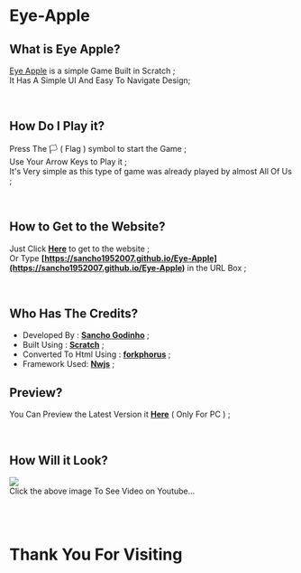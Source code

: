 # Eye-Apple
## What is Eye Apple?
[Eye Apple](https://sancho1952007.github.io/Eye-Apple)  is a simple Game Built in Scratch  ;  
It Has A Simple UI And Easy To Navigate Design;

<br>

## How Do I Play it?
Press The 🏳️ ( Flag ) symbol to start the Game  ;  
Use Your Arrow Keys to Play it ;  
It's Very simple as this type of game was already played by almost All Of Us  ;

<br>

## How to Get to the Website?
Just Click **[Here](https://sancho1952007.github.io/Eye-Apple)** to get to the website  ;  
Or Type **[https://sancho1952007.github.io/Eye-Apple](https://sancho1952007.github.io/Eye-Apple)** in the URL Box  ;

<br>

## Who Has The Credits?
- Developed By : **[Sancho Godinho](https://github.com/sancho1952007)**  ;   
- Built Using : **[Scratch](https://scratch.mit.edu)**  ;  
- Converted To Html Using : **[forkphorus](https://forkphorus.github.io/)**  ;  
- Framework Used: **[Nwjs](https://nwjs.io)**  ;  

## Preview?
You Can Preview the Latest Version it **[Here](https://sancho1952007.github.io/Eye-Apple/latest/ )**  ( Only For PC )  ;    

<br>
 
## How Will it Look?
[![](https://img.youtube.com/vi/5GPUr5lnsHM/hqdefault.jpg)](https://www.youtube.com/watch?v=5GPUr5lnsHM)  
Click the above image To See Video on Youtube...

<br>
<br>

# Thank You For Visiting
